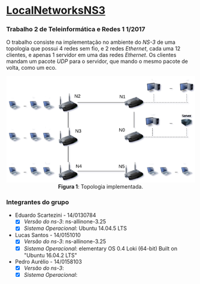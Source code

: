 # [LocalNetworksNS3](https://github.com/LSantos06/IA-32)
### Trabalho 2 de Teleinformática e Redes 1 1/2017
O trabalho consiste na implementação no ambiente do _NS-3_ de uma topologia que possui 4 redes sem fio, e 2 redes _Ethernet_, cada uma 12 clientes, e apenas 1 servidor em uma das redes _Ethernet_. Os clientes mandam um pacote _UDP_ para o servidor, que mando o mesmo pacote de volta, como um eco.

<p align="center">
  <img src="Topologia.png">
  <br>
  <t><b>Figura 1</b>: Topologia implementada.</t>
  <br>
</p>

### Integrantes do grupo
* Eduardo Scartezini - 14/0130784
  - [X] _Versão do ns-3_: ns-allinone-3.25
  - [X] _Sistema Operacional_: Ubuntu 14.04.5 LTS
* Lucas Santos - 14/0151010
  - [X] _Versão do ns-3_: ns-allinone-3.25
  - [X] _Sistema Operacional_: elementary OS 0.4 Loki (64-bit) Built on "Ubuntu 16.04.2 LTS"
* Pedro Aurélio - 14/0158103
  - [X] _Versão do ns-3_: 
  - [X] _Sistema Operacional_: 
